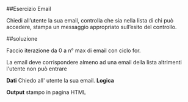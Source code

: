 ##Esercizio Email

Chiedi all’utente la sua email,
controlla che sia nella lista di chi può accedere,
stampa un messaggio appropriato sull’esito del controllo.

##soluzione

Faccio iterazione da 0 a n° max di email con ciclo for.

La email deve corrispondere almeno ad una email della lista altrimenti l'utente non può entrare

**Dati**
Chiedo all' utente la sua email.
**Logica**

**Output**
stampo in pagina HTML